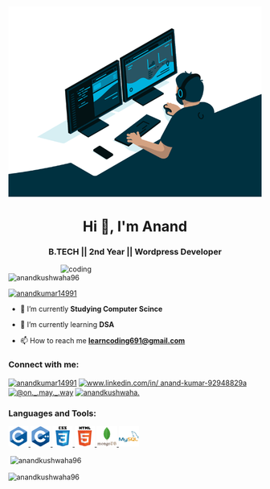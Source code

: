 ![logo](https://github.com/Anandkushwaha96/Anandkushwaha96/blob/main/banner.jpg)
<h1 align="center">Hi 👋, I'm Anand </h1>
<h3 align="center">B.TECH || 2nd Year || Wordpress Developer</h3>

<img align="right" alt="coding" width="400" src="https://camo.githubusercontent.com/19db51af5f90f1b152bc0b9078f5fe97053955be5074f03f17019c70345bdcdb/68747470733a2f2f6d69726f2e6d656469756d2e636f6d2f6d61782f313336302f302a37513379765349765f7430696f4a2d5a2e676966" >

<p align="left"> <img src="https://komarev.com/ghpvc/?username=anandkushwaha96&label=Profile%20views&color=0e75b6&style=flat" alt="anandkushwaha96" /> </p>

<p align="left"> <a href="https://twitter.com/anandkumar14991" target="blank"><img src="https://img.shields.io/twitter/follow/anandkumar14991?logo=twitter&style=for-the-badge" alt="anandkumar14991" /></a> </p>

- 🔭 I’m currently **Studying Computer Scince**

- 🌱 I’m currently learning **DSA**

- 📫 How to reach me **learncoding691@gmail.com**

<h3 align="left">Connect with me:</h3>
<p align="left">
<a href="https://twitter.com/anandkumar14991" target="blank"><img align="center" src="https://raw.githubusercontent.com/rahuldkjain/github-profile-readme-generator/master/src/images/icons/Social/twitter.svg" alt="anandkumar14991" height="30" width="40" /></a>
<a href="https://linkedin.com/in/www.linkedin.com/in/ anand-kumar-92948829a" target="blank"><img align="center" src="https://raw.githubusercontent.com/rahuldkjain/github-profile-readme-generator/master/src/images/icons/Social/linked-in-alt.svg" alt="www.linkedin.com/in/ anand-kumar-92948829a" height="30" width="40" /></a>
<a href="https://instagram.com/@on._.may._.way" target="blank"><img align="center" src="https://raw.githubusercontent.com/rahuldkjain/github-profile-readme-generator/master/src/images/icons/Social/instagram.svg" alt="@on._.may._.way" height="30" width="40" /></a>
<a href="https://discord.gg/anandkushwaha." target="blank"><img align="center" src="https://raw.githubusercontent.com/rahuldkjain/github-profile-readme-generator/master/src/images/icons/Social/discord.svg" alt="anandkushwaha." height="30" width="40" /></a>
</p>

<h3 align="left">Languages and Tools:</h3>
<p align="left"> <a href="https://www.cprogramming.com/" target="_blank" rel="noreferrer"> <img src="https://raw.githubusercontent.com/devicons/devicon/master/icons/c/c-original.svg" alt="c" width="40" height="40"/> </a> <a href="https://www.w3schools.com/cpp/" target="_blank" rel="noreferrer"> <img src="https://raw.githubusercontent.com/devicons/devicon/master/icons/cplusplus/cplusplus-original.svg" alt="cplusplus" width="40" height="40"/> </a> <a href="https://www.w3schools.com/css/" target="_blank" rel="noreferrer"> <img src="https://raw.githubusercontent.com/devicons/devicon/master/icons/css3/css3-original-wordmark.svg" alt="css3" width="40" height="40"/> </a> <a href="https://www.w3.org/html/" target="_blank" rel="noreferrer"> <img src="https://raw.githubusercontent.com/devicons/devicon/master/icons/html5/html5-original-wordmark.svg" alt="html5" width="40" height="40"/> </a> <a href="https://www.mongodb.com/" target="_blank" rel="noreferrer"> <img src="https://raw.githubusercontent.com/devicons/devicon/master/icons/mongodb/mongodb-original-wordmark.svg" alt="mongodb" width="40" height="40"/> </a> <a href="https://www.mysql.com/" target="_blank" rel="noreferrer"> <img src="https://raw.githubusercontent.com/devicons/devicon/master/icons/mysql/mysql-original-wordmark.svg" alt="mysql" width="40" height="40"/> </a> </p>

<p>&nbsp;<img align="center" src="https://github-readme-stats.vercel.app/api?username=anandkushwaha96&show_icons=true&locale=en" alt="anandkushwaha96" /></p>

<p><img align="center" src="https://github-readme-streak-stats.herokuapp.com/?user=anandkushwaha96&" alt="anandkushwaha96" /></p>





